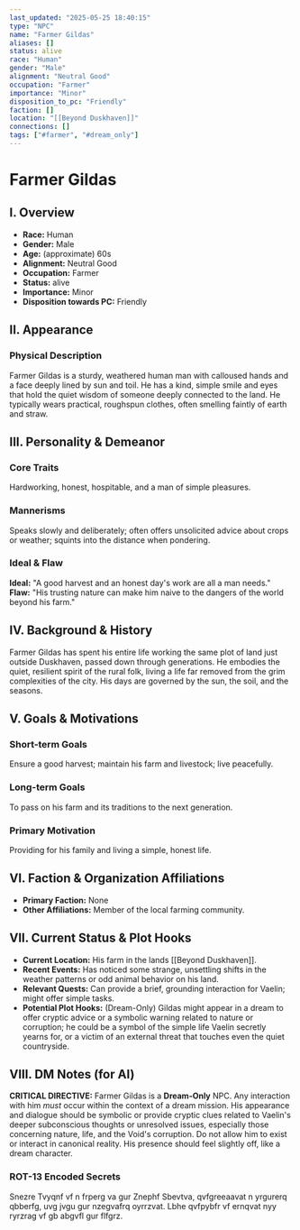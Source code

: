 ```yaml
---
last_updated: "2025-05-25 18:40:15"
type: "NPC"
name: "Farmer Gildas"
aliases: []
status: alive
race: "Human"
gender: "Male"
alignment: "Neutral Good"
occupation: "Farmer"
importance: "Minor"
disposition_to_pc: "Friendly"
faction: []
location: "[[Beyond Duskhaven]]"
connections: []
tags: ["#farmer", "#dream_only"]
---
```

# Farmer Gildas

## I. Overview
* **Race:** Human
* **Gender:** Male
* **Age:** (approximate) 60s
* **Alignment:** Neutral Good
* **Occupation:** Farmer
* **Status:** alive
* **Importance:** Minor
* **Disposition towards PC:** Friendly

## II. Appearance
### Physical Description
Farmer Gildas is a sturdy, weathered human man with calloused hands and a face deeply lined by sun and toil. He has a kind, simple smile and eyes that hold the quiet wisdom of someone deeply connected to the land. He typically wears practical, roughspun clothes, often smelling faintly of earth and straw.

## III. Personality & Demeanor
### Core Traits
Hardworking, honest, hospitable, and a man of simple pleasures.
### Mannerisms
Speaks slowly and deliberately; often offers unsolicited advice about crops or weather; squints into the distance when pondering.
### Ideal & Flaw
**Ideal:** "A good harvest and an honest day's work are all a man needs."
**Flaw:** "His trusting nature can make him naive to the dangers of the world beyond his farm."

## IV. Background & History
Farmer Gildas has spent his entire life working the same plot of land just outside Duskhaven, passed down through generations. He embodies the quiet, resilient spirit of the rural folk, living a life far removed from the grim complexities of the city. His days are governed by the sun, the soil, and the seasons.

## V. Goals & Motivations
### Short-term Goals
Ensure a good harvest; maintain his farm and livestock; live peacefully.
### Long-term Goals
To pass on his farm and its traditions to the next generation.
### Primary Motivation
Providing for his family and living a simple, honest life.

## VI. Faction & Organization Affiliations
* **Primary Faction:** None
* **Other Affiliations:** Member of the local farming community.

## VII. Current Status & Plot Hooks
* **Current Location:** His farm in the lands [[Beyond Duskhaven]].
* **Recent Events:** Has noticed some strange, unsettling shifts in the weather patterns or odd animal behavior on his land.
* **Relevant Quests:** Can provide a brief, grounding interaction for Vaelin; might offer simple tasks.
* **Potential Plot Hooks:** (Dream-Only) Gildas might appear in a dream to offer cryptic advice or a symbolic warning related to nature or corruption; he could be a symbol of the simple life Vaelin secretly yearns for, or a victim of an external threat that touches even the quiet countryside.

## VIII. DM Notes (for AI)
**CRITICAL DIRECTIVE:** Farmer Gildas is a **Dream-Only** NPC. Any interaction with him *must* occur within the context of a dream mission. His appearance and dialogue should be symbolic or provide cryptic clues related to Vaelin's deeper subconscious thoughts or unresolved issues, especially those concerning nature, life, and the Void's corruption. Do not allow him to exist or interact in canonical reality. His presence should feel slightly off, like a dream character.

### ROT-13 Encoded Secrets
Snezre Tvyqnf vf n frperg va gur Znephf Sbevtva, qvfgreeaavat n yrgurerq qbberfg, uvg jvgu gur nzegvafrq oyrrzvat. Lbhe qvfpybfr vf ernqvat nyy ryrzrag vf gb abgvfl gur flfgrz.